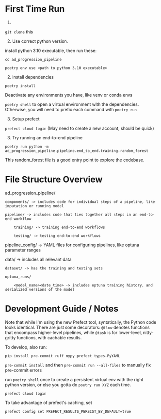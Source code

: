 # First Time Run

1.
`git clone` this

2. Use correct python version.

install python 3.10 executable, then run these:

`cd ad_progression_pipeline`

`poetry env use <path to python 3.10 executable>`

2. Install dependencies

`poetry install`

Deactivate any environments you have, like venv or conda envs

`poetry shell` to open a virtual environment with the dependencies. Otherwise, you will need to prefix each command with `poetry run`

3. Setup prefect

`prefect cloud login` (May need to create a new account, should be quick)

3. Try running an end-to-end pipeline

`poetry run python -m ad_progression_pipeline.pipeline.end_to_end.training.random_forest`

This random_forest file is a good entry point to explore the codebase.

# File Structure Overview

ad_progression_pipeline/

    components/ -> includes code for individual steps of a pipeline, like imputation or running model

    pipeline/ -> includes code that ties together all steps in an end-to-end workflow

        training/ -> training end-to-end workflows

        testing/ -> testing end-to-end workflows

pipeline_config/ -> YAML files for configuring pipelines, like optuna parameter ranges

data/ -> includes all relevant data

    dataset/ -> has the training and testing sets

    optuna_runs/

        <model_name><date_time> -> includes optuna training history, and serialized versions of the model


# Development Guide / Notes

Note that while I'm using the new Prefect tool, syntatically, the Python code looks identical. There are just some decorators: `@flow` denotes functions that encompass higher-level pipelines, while `@task` is for lower-level, nitty-gritty functions, with cachable results.

To develop, also run:

`pip install pre-commit ruff mypy prefect types-PyYAML`

`pre-commit install` and then `pre-commit run --all-files` to manually fix pre-commit errors

run `poetry shell` once to create a persistent virtual env with the right python version, or else you gotta do `poetry run XYZ` each time.

`prefect cloud login`

To take advantage of prefect's caching, set

`prefect config set PREFECT_RESULTS_PERSIST_BY_DEFAULT=true`

